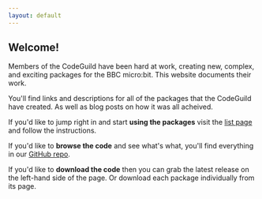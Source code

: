 ```yaml
---
layout: default
---
```

## Welcome!

Members of the CodeGuild have been hard at work, creating new, complex, and exciting packages for the BBC micro:bit. This website documents their work.

You'll find links and descriptions for all of the packages that the CodeGuild have created. As well as blog posts on how it was all acheived.

If you'd like to jump right in and start <strong>using the packages</strong> visit the [list page](/list/) and follow the instructions.

If you'd like to <strong>browse the code</strong> and see what's what, you'll find everything in our [GitHub repo](https://github.com/CodeGuild-co/pxt-packages/tree/master/projects).

If you'd like to <strong>download the code</strong> then you can grab the latest release on the left-hand side of the page. Or download each package individually from its page.
